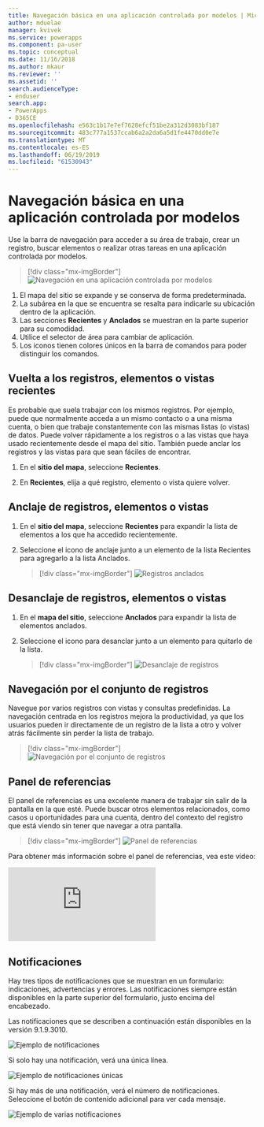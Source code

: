 ```yaml
---
title: Navegación básica en una aplicación controlada por modelos | Microsoft Docs
author: mduelae
manager: kvivek
ms.service: powerapps
ms.component: pa-user
ms.topic: conceptual
ms.date: 11/16/2018
ms.author: mkaur
ms.reviewer: ''
ms.assetid: ''
search.audienceType:
- enduser
search.app:
- PowerApps
- D365CE
ms.openlocfilehash: e563c1b17e7ef7628efcf51be2a312d3083bf187
ms.sourcegitcommit: 483c777a1537ccab6a2a2da6a5d1fe4470dd0e7e
ms.translationtype: MT
ms.contentlocale: es-ES
ms.lasthandoff: 06/19/2019
ms.locfileid: "61530943"
---
```

#  <a name="basic-navigation-in-a-model-driven-app"></a>Navegación básica en una aplicación controlada por modelos 

Use la barra de navegación para acceder a su área de trabajo, crear un registro, buscar elementos o realizar otras tareas en una aplicación controlada por modelos.

> [!div class="mx-imgBorder"]
> ![Navegación en una aplicación controlada por modelos](media/nav.png "Navegación en una aplicación controlada por modelos")

1. El mapa del sitio se expande y se conserva de forma predeterminada.
2. La subárea en la que se encuentra se resalta para indicarle su ubicación dentro de la aplicación.
3. Las secciones **Recientes** y **Anclados** se muestran en la parte superior para su comodidad. 
4. Utilice el selector de área para cambiar de aplicación.
5. Los iconos tienen colores únicos en la barra de comandos para poder distinguir los comandos.
  
## <a name="get-back-to-recent-records-items-or-view"></a>Vuelta a los registros, elementos o vistas recientes
Es probable que suela trabajar con los mismos registros. Por ejemplo, puede que normalmente acceda a un mismo contacto o a una misma cuenta, o bien que trabaje constantemente con las mismas listas (o vistas) de datos. Puede volver rápidamente a los registros o a las vistas que haya usado recientemente desde el mapa del sitio. También puede anclar los registros y las vistas para que sean fáciles de encontrar. 
  
1. En el **sitio del mapa**, seleccione **Recientes**.
  
2. En **Recientes**, elija a qué registro, elemento o vista quiere volver. 

## <a name="pin-records-items-or-view"></a>Anclaje de registros, elementos o vistas

1. En el **sitio del mapa**, seleccione **Recientes** para expandir la lista de elementos a los que ha accedido recientemente.
2. Seleccione el icono de anclaje junto a un elemento de la lista Recientes para agregarlo a la lista Anclados.

   > [!div class="mx-imgBorder"]
   > ![Registros anclados](media/pinnedrecords.png "Registros anclados")

## <a name="unpin-records-items-or-view"></a>Desanclaje de registros, elementos o vistas

1. En el **mapa del sitio**, seleccione **Anclados** para expandir la lista de elementos anclados.
2. Seleccione el icono para desanclar junto a un elemento para quitarlo de la lista.  

   > [!div class="mx-imgBorder"]
   > ![Desanclaje de registros](media/unpinnedrecords.png "Desanclaje de registros")

## <a name="record-set-navigation"></a>Navegación por el conjunto de registros 
Navegue por varios registros con vistas y consultas predefinidas. La navegación centrada en los registros mejora la productividad, ya que los usuarios pueden ir directamente de un registro de la lista a otro y volver atrás fácilmente sin perder la lista de trabajo.

> [!div class="mx-imgBorder"]
> ![Navegación por el conjunto de registros](media/recordset.png "Navegación por el conjunto de registros")

## <a name="reference-panel"></a>Panel de referencias
El panel de referencias es una excelente manera de trabajar sin salir de la pantalla en la que esté. Puede buscar otros elementos relacionados, como casos u oportunidades para una cuenta, dentro del contexto del registro que está viendo sin tener que navegar a otra pantalla.

> [!div class="mx-imgBorder"]
> ![Panel de referencias](media/reference-panel.png "Panel de referencias")

 Para obtener más información sobre el panel de referencias, vea este vídeo:

<div class="embeddedvideo"><iframe src="https://www.microsoft.com/en-us/videoplayer/embed/d8224c3f-6e20-4b8e-9d0d-b0f5602c7708" frameborder="0" allowfullscreen=""></iframe></div>

## <a name="notifications"></a>Notificaciones 

Hay tres tipos de notificaciones que se muestran en un formulario: indicaciones, advertencias y errores. Las notificaciones siempre están disponibles en la parte superior del formulario, justo encima del encabezado.

Las notificaciones que se describen a continuación están disponibles en la versión 9.1.9.3010.

![Ejemplo de notificaciones](media/notifications.png "Ejemplo de notificaciones")

Si solo hay una notificación, verá una única línea.

![Ejemplo de notificaciones únicas](media/single_notification.png "Ejemplo de notificaciones únicas")

Si hay más de una notificación, verá el número de notificaciones. Seleccione el botón de contenido adicional para ver cada mensaje.

![Ejemplo de varias notificaciones](media/multiple_notification.png "Ejemplo de varias notificaciones")



